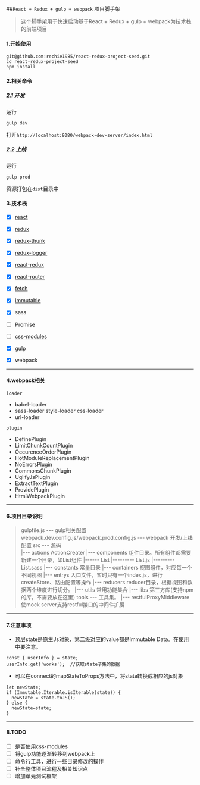 
##`React + Redux + gulp + webpack` 项目脚手架

> 这个脚手架用于快速启动基于React + Redux + gulp + webpack为技术栈的前端项目

#### 1.开始使用

```
git@github.com:rechie1985/react-redux-project-seed.git
cd react-redux-project-seed
npm install
```

#### 2.相关命令

##### 2.1 开发
运行
```
gulp dev
```
打开`http://localhost:8080/webpack-dev-server/index.html`


##### 2.2 上线
运行
```
gulp prod
```
资源打包在`dist`目录中

#### 3.技术栈

- [x] [react](https://hulufei.gitbooks.io/react-tutorial/content/introduction.html)
- [x] [redux](http://redux.js.org/docs/basics/Actions.html)
- [x] [redux-thunk](https://github.com/gaearon/redux-thunk)
- [x] [redux-logger](https://github.com/evgenyrodionov/redux-logger)
- [x] [react-redux](https://github.com/reactjs/react-redux)
- [x] [react-router](http://react-guide.github.io/react-router-cn/index.html)
- [x] [fetch](https://github.com/github/fe)
- [x] [immutable](https://facebook.github.io/immutable-js/docs/#/Map/mergeIn)
- [x] sass
- [ ] Promise
- [ ] [css-modules](https://github.com/css-modules/webpack-demo)
- [x] gulp
- [x] webpack


---------


#### 4.webpack相关

`loader`
- babel-loader
- sass-loader style-loader css-loader
- url-loader

`plugin`
- DefinePlugin
- LimitChunkCountPlugin
- OccurenceOrderPlugin
- HotModuleReplacementPlugin
- NoErrorsPlugin
- CommonsChunkPlugin
- UglifyJsPlugin
- ExtractTextPlugin
- ProvidePlugin
- HtmlWebpackPlugin


--------

#### 6.项目目录说明

> gulpfile.js --- gulp相关配置
> webpack.dev.config.js/webpack.prod.config.js --- webpack 开发/上线 配置
> src --- 源码
>  \
>  |--- actions ActionCreater
>  |--- components 组件目录。所有组件都需要新建一个目录，如List组件
>  |------ List
>  |--------- List.js
>  |--------- List.sass
>  |--- constants 常量目录
>  |--- containers 视图组件，对应每一个不同视图
>  |--- entrys 入口文件，暂时只有一个index.js，进行createStore、路由配置等操作
>  |--- reducers  reducer目录，根据视图和数据两个维度进行切分。
>  |--- utils  常用功能集合
>  |--- libs 第三方库(支持npm的库，不需要放在这里)
> tools --- 工具集。
>  |--- restfulProxyMiddleware 使mock server支持restful接口的中间件扩展



--------


#### 7.注意事项
- 顶层state是原生Js对象，第二级对应的value都是Immutable Data。在使用中要注意。
```
const { userInfo } = state;
userInfo.get('works');  //获取state子集的数据
```
- 可以在connect的mapStateToProps方法中，将state转换成相应的js对象
```
let newState;
if (Immutable.Iterable.isIterable(state)) {
  newState = state.toJS();
} else {
  newState=state;
}
```


---------



#### 8.TODO
- [ ] 是否使用css-modules
- [ ] 将gulp功能逐渐转移到webpack上
- [ ] 命令行工具，进行一些目录修改的操作
- [ ] 补全整体项目流程及相关知识点
- [ ] 增加单元测试框架
